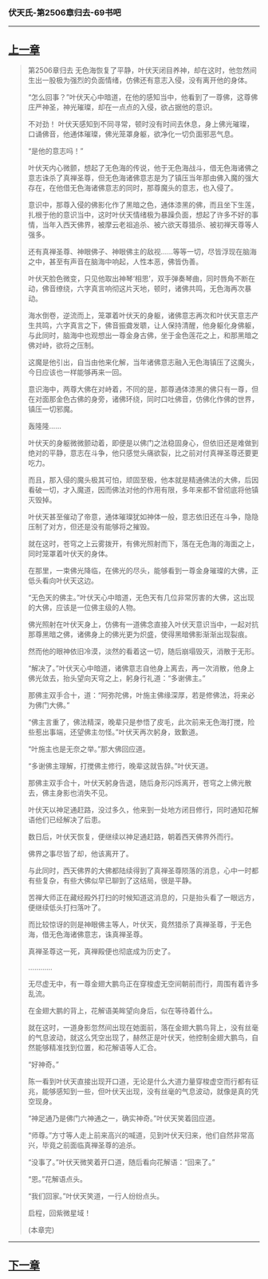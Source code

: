 ### 伏天氏-第2506章归去-69书吧

--------
[上一章](./225df47afdbd50f197b8b574c2b2182a.md)
--------


>
>
>
>第2506章归去
>无色海恢复了平静，叶伏天闭目养神，却在这时，他忽然间生出一股极为强烈的负面情绪，仿佛还有意志入侵，没有离开他的身体。
>
>“怎么回事？”叶伏天心中暗道，在他的感知当中，他看到了一尊佛，这尊佛庄严神圣，神光璀璨，却在一点点的入侵，欲占据他的意识。
>
>不对劲！
>叶伏天感知到不同寻常，顿时没有时间去休息，身上佛光璀璨，口诵佛音，他通体璀璨，佛光笼罩身躯，欲净化一切负面邪恶气息。
>
>“是他的意志吗！”
>
>叶伏天内心微颤，想起了无色海的传说，他于无色海战斗，借无色海诸佛之意志诛杀了真禅圣尊，但无色海诸佛意志是为了镇压当年那由佛入魔的强大存在，在他借无色海诸佛意志的同时，那尊魔头的意志，也入侵了。
>
>意识中，那尊入侵的佛影化作了黑暗之色，通体漆黑的佛，而且坐下生莲，扎根于他的意识当中，这时叶伏天情绪极为暴躁负面，想起了许多不好的事情，当年入西天佛界，被摩云老祖追杀、被六欲天尊猎杀、被初禅天尊等人强多。
>
>还有真禅圣尊、神眼佛子、神眼佛主的敌视……等等一切，尽皆浮现在脑海之中，甚至有声音在脑海中响起，人性本恶，佛皆伪善。
>
>叶伏天脸色微变，只见他取出神琴‘相思’，双手弹奏琴曲，同时唇角不断在动，佛音缭绕，六字真言响彻这片天地，顿时，诸佛共鸣，无色海再次暴动。
>
>海水倒卷，逆流而上，笼罩着叶伏天的身躯，诸佛意志再次和叶伏天意志产生共鸣，六字真言之下，佛音振聋发聩，让人保持清醒，他身躯化身佛躯，与此同时，脑海中也观想出一尊金身古佛，坐于金色莲花之上，和那黑暗之佛对峙，欲将之压制。
>
>这魔是他引出，自当由他来化解，当年诸佛意志融入无色海镇压了这魔头，今日应该也一样能够再来一回。
>
>意识海中，两尊大佛在对峙着，不同的是，那尊通体漆黑的佛只有一尊，但在对面那金色古佛的身旁，诸佛环绕，同时口吐佛音，仿佛化作佛的世界，镇压一切邪魔。
>
>轰隆隆……
>
>叶伏天的身躯微微颤动着，即便是以佛门之法稳固身心，但依旧还是难做到绝对的平静，意志在斗争，他只感觉头痛欲裂，比之前对付真禅圣尊还要更吃力。
>
>而且，那入侵的魔头极其可怕，顽固至极，他本就是精通佛法的大佛，后因看破一切，才入魔道，因而佛法对他的作用有限，多年来都不曾彻底将他镇灭毁掉。
>
>叶伏天甚至催动了帝意，通体璀璨犹如神体一般，意志依旧还在斗争，隐隐压制了对方，但还是没有能够将之摧毁。
>
>就在这时，苍穹之上云雾拨开，有佛光照射而下，落在无色海的海面之上，同时笼罩着叶伏天的身体。
>
>在那里，一束佛光降临，在佛光的尽头，能够看到一尊金身璀璨的大佛，正低头看向叶伏天这边。
>
>“无色天的佛主。”叶伏天心中暗道，无色天有几位非常厉害的大佛，这出现的大佛，应该是一位佛主级的人物。
>
>佛光照射在叶伏天身上，仿佛有一道佛念直接入叶伏天意识当中，一起对抗那尊黑暗之佛，诸佛身上的佛光更为炽盛，使得黑暗佛影渐渐出现裂痕。
>
>然而他的眼神依旧冷漠，淡然的看着这一切，随后崩塌毁灭，消散于无形。
>
>“解决了。”叶伏天心中暗道，诸佛意志自他身上离去，再一次消散，他身上佛光敛去，抬头望向天穹之上，躬身行礼道：“多谢佛主。”
>
>那佛主双手合十，道：“阿弥陀佛，叶施主佛缘深厚，若是修佛法，将来必为佛门大佛。”
>
>“佛主言重了，佛法精深，晚辈只是参悟了皮毛，此次前来无色海打搅，险些惹出事端，还望佛主勿怪。”叶伏天再次躬身，致歉道。
>
>“叶施主也是无奈之举。”那大佛回应道。
>
>“多谢佛主理解，打搅佛主修行，晚辈这就告辞。”叶伏天道。
>
>那佛主双手合十，叶伏天躬身告退，随后身形闪烁离开，苍穹之上佛光散去，佛主身影也消失不见。
>
>叶伏天以神足通赶路，没过多久，他来到一处地方闭目修行，同时通知花解语他们已经解决了后患。
>
>数日后，叶伏天恢复，便继续以神足通赶路，朝着西天佛界外而行。
>
>佛界之事尽皆了却，他该离开了。
>
>与此同时，西天佛界的大佛都陆续得到了真禅圣尊陨落的消息，心中一时都有些复杂，有些大佛似早已聊到了这结局，很是平静。
>
>苦禅大师正在藏经殿外打扫的时候知道这消息的，只是抬头看了一眼远方，便继续低头打扫落叶了。
>
>而比较惊讶的则是神眼佛主等人，叶伏天，竟然猎杀了真禅圣尊，于无色海，借无色海诸佛意志，诛真禅圣尊。
>
>真禅圣尊这一死，真禅殿便也彻底成为历史了。
>
>…………
>
>无尽虚无中，有一尊金翅大鹏鸟正在穿梭虚无空间朝前而行，周围有着许多乱流。
>
>在金翅大鹏的背上，花解语美眸望向身后，似在等待着什么。
>
>就在这时，一道身影忽然间出现在她面前，落在金翅大鹏鸟背上，没有丝毫的气息波动，就这么凭空出现了，赫然正是叶伏天，他控制金翅大鹏鸟，自然能够精准找到位置，和花解语等人汇合。
>
>“好神奇。”
>
>陈一看到叶伏天直接出现开口道，无论是什么大道力量穿梭虚空而行都有征兆，能够感知到一些，但叶伏天出现，没有丝毫的气息波动，就像是真的凭空现身。
>
>“神足通乃是佛门六神通之一，确实神奇。”叶伏天笑着回应道。
>
>“师尊。”方寸等人走上前来高兴的喊道，见到叶伏天归来，他们自然非常高兴，毕竟之前面临真禅圣尊的追杀。
>
>“没事了。”叶伏天微笑着开口道，随后看向花解语：“回来了。”
>
>“恩。”花解语点头。
>
>“我们回家。”叶伏天笑道，一行人纷纷点头。
>
>启程，回紫微星域！
>
>(本章完)
>
>

--------
[下一章](./5d0d8deb0093420dfd2da9ac012c86ae.md)
--------
